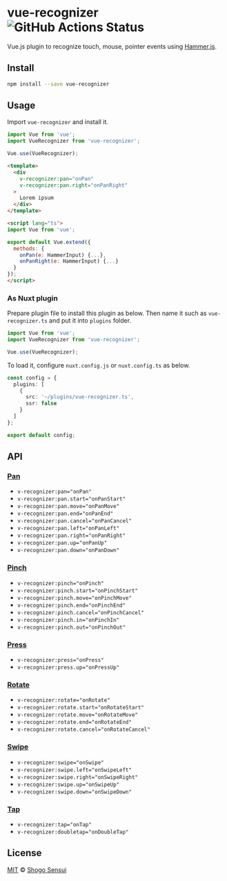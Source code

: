 # vue-recognizer ![GitHub Actions Status](https://github.com/1000ch/vue-recognizer/workflows/test/badge.svg)

Vue.js plugin to recognize touch, mouse, pointer events using [Hammer.js](http://hammerjs.github.io/getting-started/).

## Install

```bash
npm install --save vue-recognizer
```

## Usage

Import `vue-recognizer` and install it.

```ts
import Vue from 'vue';
import VueRecognizer from 'vue-recognizer';

Vue.use(VueRecognizer);
```

```html
<template>
  <div
    v-recognizer:pan="onPan"
    v-recognizer:pan.right="onPanRight"
  >
    Lorem ipsum
  </div>
</template>

<script lang="ts">
import Vue from 'vue';

export default Vue.extend({
  methods: {
    onPan(e: HammerInput) {...},
    onPanRight(e: HammerInput) {...}
  }
});
</script>
```

### As Nuxt plugin

Prepare plugin file to install this plugin as below. Then name it such as `vue-recognizer.ts` and put it into `plugins` folder.

```ts
import Vue from 'vue';
import VueRecognizer from 'vue-recognizer';

Vue.use(VueRecognizer);
```

To load it, configure `nuxt.config.js` or `nuxt.config.ts` as below.

```ts
const config = {
  plugins: [
    {
      src: '~/plugins/vue-recognizer.ts',
      ssr: false
    }
  ]
};

export default config;
```

## API

### [Pan](http://hammerjs.github.io/recognizer-pan/)

- `v-recognizer:pan="onPan"`
- `v-recognizer:pan.start="onPanStart"`
- `v-recognizer:pan.move="onPanMove"`
- `v-recognizer:pan.end="onPanEnd"`
- `v-recognizer:pan.cancel="onPanCancel"`
- `v-recognizer:pan.left="onPanLeft"`
- `v-recognizer:pan.right="onPanRight"`
- `v-recognizer:pan.up="onPanUp"`
- `v-recognizer:pan.down="onPanDown"`

### [Pinch](http://hammerjs.github.io/recognizer-pinch/)

- `v-recognizer:pinch="onPinch"`
- `v-recognizer:pinch.start="onPinchStart"`
- `v-recognizer:pinch.move="onPinchMove"`
- `v-recognizer:pinch.end="onPinchEnd"`
- `v-recognizer:pinch.cancel="onPinchCancel"`
- `v-recognizer:pinch.in="onPinchIn"`
- `v-recognizer:pinch.out="onPinchOut"`

### [Press](http://hammerjs.github.io/recognizer-press/)

- `v-recognizer:press="onPress"`
- `v-recognizer:press.up="onPressUp"`

### [Rotate](http://hammerjs.github.io/recognizer-rotate/)

- `v-recognizer:rotate="onRotate"`
- `v-recognizer:rotate.start="onRotateStart"`
- `v-recognizer:rotate.move="onRotateMove"`
- `v-recognizer:rotate.end="onRotateEnd"`
- `v-recognizer:rotate.cancel="onRotateCancel"`

### [Swipe](http://hammerjs.github.io/recognizer-swipe/)

- `v-recognizer:swipe="onSwipe"`
- `v-recognizer:swipe.left="onSwipeLeft"`
- `v-recognizer:swipe.right="onSwipeRight"`
- `v-recognizer:swipe.up="onSwipeUp"`
- `v-recognizer:swipe.down="onSwipeDown"`

### [Tap](http://hammerjs.github.io/recognizer-tap/)

- `v-recognizer:tap="onTap"`
- `v-recognizer:doubletap="onDoubleTap"`

## License

[MIT](https://1000ch.mit-license.org) © [Shogo Sensui](https://github.com/1000ch)
